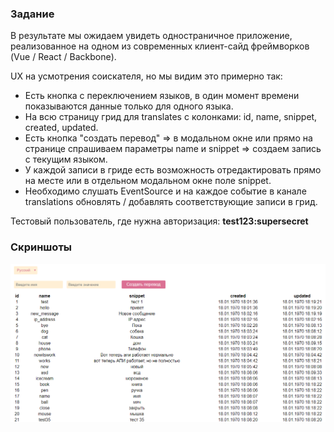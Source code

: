 ### Задание

В результате мы ожидаем увидеть одностраничное приложение, реализованное на одном из современных клиент-сайд фреймворков (Vue / React / Backbone).

UX на усмотрения соискателя, но мы видим это примерно так:

- Есть кнопка с переключением языков, в один момент времени показываются данные только для одного языка.
- На всю страницу грид для translates с колонками: id, name, snippet, created, updated.
- Есть кнопка "создать перевод" => в модальном окне или прямо на странице спрашиваем параметры name и snippet => создаем запись с текущим языком.
- У каждой записи в гриде есть возможность отредактировать прямо на месте или в отдельном модальном окне поле snippet.
- Необходимо слушать EventSource и на каждое событие в канале translations обновлять / добавлять соответствующие записи в грид.

Тестовый пользователь, где нужна авторизация: **test123:supersecret**

### Скриншоты

![Главная страница](screenshot/Screenshot_1.png)